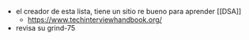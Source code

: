 - el creador de esta lista, tiene un sitio re bueno para aprender [[DSA]]
	- https://www.techinterviewhandbook.org/
- revisa su grind-75
